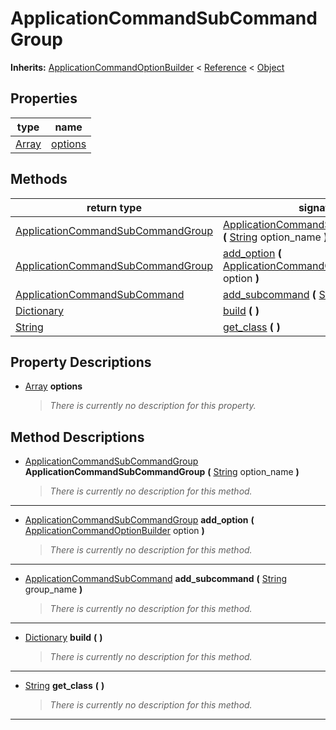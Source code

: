  
# ApplicationCommandSubCommandGroup
  
**Inherits:** [ApplicationCommandOptionBuilder](./class_applicationcommandoptionbuilder.md) < [Reference](https://docs.godotengine.org/en/3.5/classes/class_reference.html) < [Object](https://docs.godotengine.org/en/3.5/classes/class_object.html)  
  
  
## Properties
  
| type                                                                  | name                         |
|-----------------------------------------------------------------------|------------------------------|
| [Array](https://docs.godotengine.org/en/3.5/classes/class_array.html) | [options](#property-options) |  
  
## Methods
  
| return type                                                                       | signature                                                                                                                                                                       |
|-----------------------------------------------------------------------------------|---------------------------------------------------------------------------------------------------------------------------------------------------------------------------------|
| [ApplicationCommandSubCommandGroup](./class_applicationcommandsubcommandgroup.md) | [ApplicationCommandSubCommandGroup](#method-ApplicationCommandSubCommandGroup) **(** [String](https://docs.godotengine.org/en/3.5/classes/class_string.html) option\_name **)** |
| [ApplicationCommandSubCommandGroup](./class_applicationcommandsubcommandgroup.md) | [add\_option](#method-add-option) **(** [ApplicationCommandOptionBuilder](./class_applicationcommandoptionbuilder.md) option **)**                                              |
| [ApplicationCommandSubCommand](./class_applicationcommandsubcommand.md)           | [add\_subcommand](#method-add-subcommand) **(** [String](https://docs.godotengine.org/en/3.5/classes/class_string.html) group\_name **)**                                       |
| [Dictionary](https://docs.godotengine.org/en/3.5/classes/class_dictionary.html)   | [build](#method-build) **(**  **)**                                                                                                                                             |
| [String](https://docs.godotengine.org/en/3.5/classes/class_string.html)           | [get\_class](#method-get-class) **(**  **)**                                                                                                                                    |  
  
## Property Descriptions
  
- <a name="property-options"></a>[Array](https://docs.godotengine.org/en/3.5/classes/class_array.html) **options**  
  
	> *There is currently no description for this property.*
  
  
## Method Descriptions
  
- <a name="method-ApplicationCommandSubCommandGroup"></a>[ApplicationCommandSubCommandGroup](./class_applicationcommandsubcommandgroup.md) **ApplicationCommandSubCommandGroup** **(** [String](https://docs.godotengine.org/en/3.5/classes/class_string.html) option\_name **)**  
  
	> *There is currently no description for this method.*  
________________

- <a name="method-add-option"></a>[ApplicationCommandSubCommandGroup](./class_applicationcommandsubcommandgroup.md) **add\_option** **(** [ApplicationCommandOptionBuilder](./class_applicationcommandoptionbuilder.md) option **)**  
  
	> *There is currently no description for this method.*  
________________

- <a name="method-add-subcommand"></a>[ApplicationCommandSubCommand](./class_applicationcommandsubcommand.md) **add\_subcommand** **(** [String](https://docs.godotengine.org/en/3.5/classes/class_string.html) group\_name **)**  
  
	> *There is currently no description for this method.*  
________________

- <a name="method-build"></a>[Dictionary](https://docs.godotengine.org/en/3.5/classes/class_dictionary.html) **build** **(**  **)**  
  
	> *There is currently no description for this method.*  
________________

- <a name="method-get-class"></a>[String](https://docs.godotengine.org/en/3.5/classes/class_string.html) **get\_class** **(**  **)**  
  
	> *There is currently no description for this method.*  
________________

  

